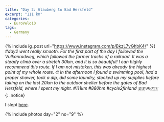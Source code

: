 ```yaml
---
title: "Day 2: Glauberg to Bad Hersfeld"
excerpt: "111 km"
categories:
  - EuroVelo10
tags:
  - Germany
---
```

{% include ig_post url="https://www.instagram.com/p/BkzL7vGhbK4/" %}
_#day2 went really smooth. For the first part of the day I followed the Vulkanradweg, which followed the former tracks of a railroad. It was a steady climb over a stretch 30km, and it is so beautiful! I can highly recommend this route. If I am not mistaken, this was already the highest point of my whole route. 🤓 In the afternoon I found a swimming pool, had a proper shower, took a dip, did some laundry, stocked up my supplies before taking on the last 20km to the outdoor shelter before the gates of Bad Hersfeld, where I spent my night. #111km #880hm #cycle2finland 🇩🇪🚲🇫🇮_
{: .notice}

I slept [here](https://www.openstreetmap.org/node/852638613).

{% include photos day="2" no="9" %}